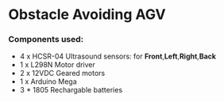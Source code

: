 # Obstacle Avoiding AGV

### Components used:
* 4 x HCSR-04 Ultrasound sensors: for **Front**,**Left**,**Right**,**Back**
* 1 x L298N Motor driver
* 2 x 12VDC Geared motors
* 1 x Arduino Mega
* 3 * 1805 Rechargable batteries

